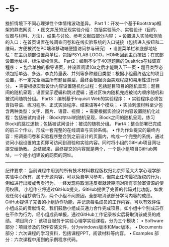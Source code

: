 # -5-
挫折情境下不同心理弹性个体情绪波动差异。
Part 1：开发一个基于Bootstrap框架的静态网页：
•	图文并茂的呈现实验介绍：包括实验简介、实验设计（目的、仪器与材料、方法）、结果与讨论、参考文献四部分内容；
•	设置进入实验和测验的入口：在首页设置在线调查问卷和在线实验系统的入口链接（包括进入按钮和二维码，方便被试在PC端和移动端便捷访问参与研究）
•	设置菜单栏和底部地址栏：在主页顶部设置菜单栏，包括PSYLAB LOGO，HOME回到主页按钮；在底部设置地址栏，标注版权信息。
Part2：编制不少于40道题目的Qualtrics在线调查程序：
•	包含单独的指导语页，并设置阅读10s之后才能跳入下一页
•	题目类型必须包括单选、多选、李克特量表、并列等多种题目类型：根据小组最终选定的项目设置，不一定完全涵盖所有题目类型，最终会根据页面美观程度和易用性进行评分。
•	需要根据实验设计内容设置随机化过程：包括题目项目的随机呈现；题目间的随机呈现；设置显示逻辑和跳过逻辑；通过区块内随机完成被试内顺序随机和被试间随机分组。
Part3：编制基于Inquisit Web的实验程序：
•	实验程序必须包含指导语、练习程序、正式实验程序、结束语等4个模块；
•	实验刺激材料至少包含两种类型：文字、图片、语音、视频；
•	需要根据实验设计内容设置随机化过程：包括被试内设计：Block内trail的随机呈现，Block之间的随机呈现，练习Block的跳过逻辑；包括被试间设计：被试的随机分组。
Part4：整合部署已完成的前三个作业，形成一套完整的在线调查与实验系统。
•	作为作业提交的最终内容：把调查问卷和实验程序整合到之前设计的页面内，构成一个完整的系统，通过访问小组设置的主页即可访问到测验和实验内容。同时将小组的GitHub项目网址提交给助教。
总结起来，最终提交的内容就是两个，一个是小组项目GitHub网址，一个是小组建设的网页的网址。
________________________________________
纪律要求：
当前课程中用到的所有技术材料教程版权归北京师范大大学心理学部实验中心所有，属于开源内容，可以免费学习参考，但禁止任何侵犯版权的行为，例如进行出版或售卖行为，一经发现将取消违反者就读期间对所有实验室资源的使用权限。
小组作业将通过GitHub提交，GitHub提供了完善的代码对比功能，如发现任何小组抄袭行为，两个小组不问原因，全部取消该部分学习内容的成绩。
GitHub提供了完善的小组协作功能，并记录每名成员的工作内容，可以有效评估小组成员的贡献情况，我们鼓励小组成员通力合作完成项目。如小组中个别成员存在不作为行为，经小组成员举报，通过GitHub工作记录核实后将取消该成员的成绩。
项目简介：
该项目服务于实验心理学实验课程，分为三个模块：
•	Software 部分：项目涉及的软件安装文件，分为windows版本和Mac版本。
•	Documents 部分：六次课程的学习资料，包括课程PPT，阅读材料等内容。
•	Examples 部分：六次课程中用到的示例程序代码。
